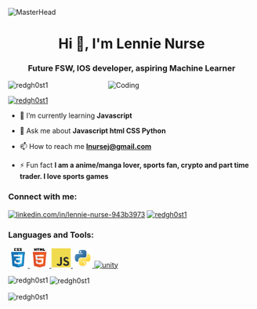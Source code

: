 ![MasterHead](https://www.togglebox.com/wp-content/uploads/2021/04/laptop-tech-banner.jpg)
<h1 align="center">Hi 👋, I'm Lennie Nurse</h1>
<h3 align="center">Future FSW, IOS developer, aspiring Machine Learner</h3>
<img align="right" alt="Coding" width="300" src="https://data.whicdn.com/images/330202808/original.gif">
<p align="left"> <img src="https://komarev.com/ghpvc/?username=redgh0st1&label=Profile%20views&color=0e75b6&style=flat" alt="redgh0st1" /> </p>

<p align="left"> <a href="https://github.com/ryo-ma/github-profile-trophy"><img src="https://github-profile-trophy.vercel.app/?username=redgh0st1" alt="redgh0st1" /></a> </p>

- 🌱 I’m currently learning **Javascript**

- 💬 Ask me about **Javascript html CSS Python**

- 📫 How to reach me **lnursej@gmail.com**

- ⚡ Fun fact **I am a anime/manga lover, sports fan, crypto and part time trader. I love sports games**

<h3 align="left">Connect with me:</h3>
<p align="left">
<a href="https://linkedin.com/in/linkedin.com/in/lennie-nurse-943b3973" target="blank"><img align="center" src="https://raw.githubusercontent.com/rahuldkjain/github-profile-readme-generator/master/src/images/icons/Social/linked-in-alt.svg" alt="linkedin.com/in/lennie-nurse-943b3973" height="30" width="40" /></a>
<a href="https://www.leetcode.com/redgh0st1" target="blank"><img align="center" src="https://raw.githubusercontent.com/rahuldkjain/github-profile-readme-generator/master/src/images/icons/Social/leet-code.svg" alt="redgh0st1" height="30" width="40" /></a>

</p>

<h3 align="left">Languages and Tools:</h3>
<p align="left"> <a href="https://www.w3schools.com/css/" target="_blank" rel="noreferrer"> <img src="https://raw.githubusercontent.com/devicons/devicon/master/icons/css3/css3-original-wordmark.svg" alt="css3" width="40" height="40"/> </a> <a href="https://www.w3.org/html/" target="_blank" rel="noreferrer"> <img src="https://raw.githubusercontent.com/devicons/devicon/master/icons/html5/html5-original-wordmark.svg" alt="html5" width="40" height="40"/> </a> <a href="https://developer.mozilla.org/en-US/docs/Web/JavaScript" target="_blank" rel="noreferrer"> <img src="https://raw.githubusercontent.com/devicons/devicon/master/icons/javascript/javascript-original.svg" alt="javascript" width="40" height="40"/> </a> <a href="https://www.python.org" target="_blank" rel="noreferrer"> <img src="https://raw.githubusercontent.com/devicons/devicon/master/icons/python/python-original.svg" alt="python" width="40" height="40"/> </a> <a href="https://unity.com/" target="_blank" rel="noreferrer"> <img src="https://www.vectorlogo.zone/logos/unity3d/unity3d-icon.svg" alt="unity" width="40" height="40"/> </a> </p>

<p><img align="left" src="https://github-readme-stats.vercel.app/api/top-langs?username=redgh0st1&show_icons=true&locale=en&layout=compact" alt="redgh0st1" /></p>

<p>&nbsp;<img align="center" src="https://github-readme-stats.vercel.app/api?username=redgh0st1&?theme=dark&show_icons=true&locale=en" alt="redgh0st1" /></p>
<p><img align="center" src="https://github-readme-streak-stats.herokuapp.com/?user=redgh0st1&" alt="redgh0st1" /></p>
